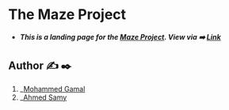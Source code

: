 # The Maze Project
* **_This is a landing page for the [Maze Project](https://github.com/AhmedSamy98/maze_project). View via ➡️ [Link](https://github.com/AhmedSamy98/maze_project_page)_**


## Author ✍️ :black_nib:
1. _[Mohammed Gamal](https://github.com/M0hammed-Gamal)
2. _[Ahmed Samy](https://github.com/AhmedSamy98)

